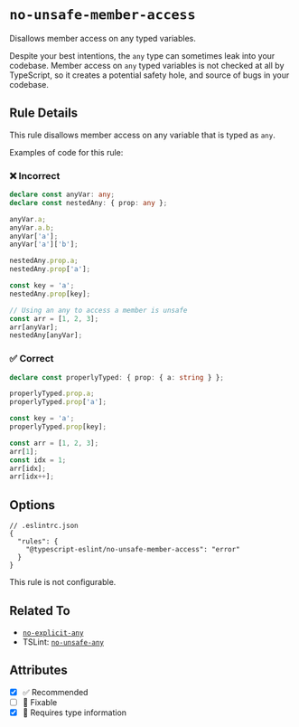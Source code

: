 # `no-unsafe-member-access`

Disallows member access on any typed variables.

Despite your best intentions, the `any` type can sometimes leak into your codebase.
Member access on `any` typed variables is not checked at all by TypeScript, so it creates a potential safety hole, and source of bugs in your codebase.

## Rule Details

This rule disallows member access on any variable that is typed as `any`.

Examples of code for this rule:

<!--tabs-->

### ❌ Incorrect

```ts
declare const anyVar: any;
declare const nestedAny: { prop: any };

anyVar.a;
anyVar.a.b;
anyVar['a'];
anyVar['a']['b'];

nestedAny.prop.a;
nestedAny.prop['a'];

const key = 'a';
nestedAny.prop[key];

// Using an any to access a member is unsafe
const arr = [1, 2, 3];
arr[anyVar];
nestedAny[anyVar];
```

### ✅ Correct

```ts
declare const properlyTyped: { prop: { a: string } };

properlyTyped.prop.a;
properlyTyped.prop['a'];

const key = 'a';
properlyTyped.prop[key];

const arr = [1, 2, 3];
arr[1];
const idx = 1;
arr[idx];
arr[idx++];
```

## Options

```jsonc
// .eslintrc.json
{
  "rules": {
    "@typescript-eslint/no-unsafe-member-access": "error"
  }
}
```

This rule is not configurable.

## Related To

- [`no-explicit-any`](./no-explicit-any.md)
- TSLint: [`no-unsafe-any`](https://palantir.github.io/tslint/rules/no-unsafe-any/)

## Attributes

- [x] ✅ Recommended
- [ ] 🔧 Fixable
- [x] 💭 Requires type information
